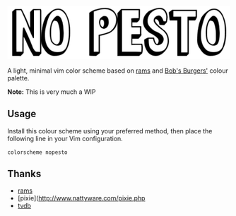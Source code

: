 ![header](header.png)
 
A light, minimal vim color scheme based on [rams](https://github.com/stefanvanburen/rams.vim) and [Bob's Burgers'](https://en.wikipedia.org/wiki/Bob%27s_Burgers) colour palette. 

**Note:** This is very much a WIP

## Usage

Install this colour scheme using your preferred method, then place the following line in your Vim configuration.

```vim
colorscheme nopesto
```

## Thanks
- [rams](https://github.com/stefanvanburen/rams.vim)
- [pixie](http://www.nattyware.com/pixie.php
- [tvdb](https://thetvdb.com/)
